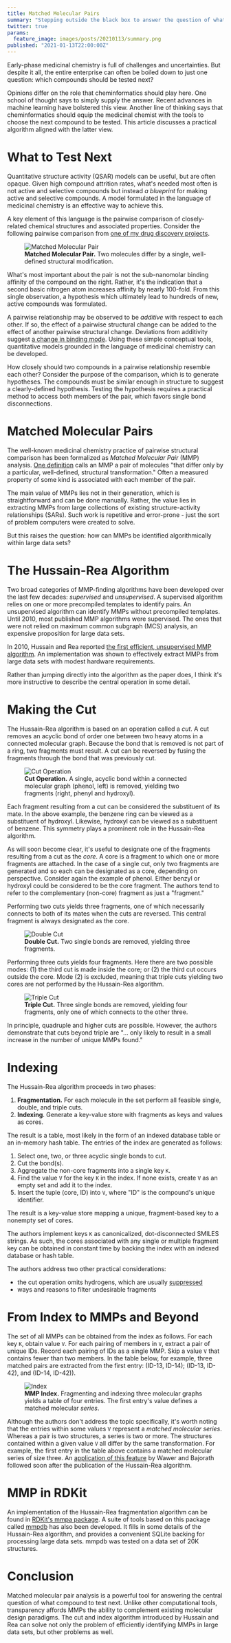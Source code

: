 ```yaml
---
title: Matched Molecular Pairs
summary: "Stepping outside the black box to answer the question of what to test next."
twitter: true
params:
  feature_image: images/posts/20210113/summary.png
published: "2021-01-13T22:00:00Z"
---
```


Early-phase medicinal chemistry is full of challenges and uncertainties. But despite it all, the entire enterprise can often be boiled down to just one question: which compounds should be tested next?

Opinions differ on the role that cheminformatics should play here. One school of thought says to simply supply the answer. Recent advances in machine learning have bolstered this view. Another line of thinking says that cheminformatics should equip the medicinal chemist with the tools to choose the next compound to be tested. This article discusses a practical algorithm aligned with the latter view.

# What to Test Next

Quantitative structure activity (QSAR) models can be useful, but are often opaque. Given high compound attrition rates, what's needed most often is not active and selective compounds but instead *a blueprint* for making active and selective compounds. A model formulated in the language of medicinal chemistry is an effective way to achieve this.

A key element of this language is the pairwise comparison of closely-related chemical structures and associated properties. Consider the following pairwise comparison from [one of my drug discovery projects](https://doi.org/10.1021/jm030185v).

<figure>
  <img alt="Matched Molecular Pair" src="/images/posts/20210113/matched-pair-example.png">
  <figcaption>
    <strong>Matched Molecular Pair.</strong> Two molecules differ by a single, well-defined structural modification.
  </figcaption>
</figure>

What's most important about the pair is not the sub-nanomolar binding affinity of the compound on the right. Rather, it's the indication that a second basic nitrogen atom increases affinity by nearly 100-fold. From this single observation, a hypothesis which ultimately lead to hundreds of new, active compounds was formulated.

A pairwise relationship may be observed to be *additive* with respect to each other. If so, the effect of a pairwise structural change can be added to the effect of another pairwise structural change. Deviations from additivity suggest [a change in binding mode](https://doi.org/10.1021/acs.jmedchem.8b00713). Using these simple conceptual tools, quantitative models grounded in the language of medicinal chemistry can be developed.

How closely should two compounds in a pairwise relationship resemble each other? Consider the purpose of the comparison, which is to generate hypotheses. The compounds must be similar enough in structure to suggest a clearly-defined hypothesis. Testing the hypothesis requires a practical method to access both members of the pair, which favors single bond disconnections.

# Matched Molecular Pairs

The well-known medicinal chemistry practice of pairwise structural comparison has been formalized as *Matched Molecular Pair* (MMP) analysis. [One definition](https://doi.org/10.1021/jm200452d) calls an MMP a pair of molecules "that differ only by a particular, well-defined, structural transformation." Often a measured property of some kind is associated with each member of the pair.

The main value of MMPs lies not in their generation, which is straightforward and can be done manually. Rather, the value lies in extracting MMPs from large collections of existing structure-activity relationships (SARs). Such work is repetitive and error-prone - just the sort of problem computers were created to solve.

But this raises the question: how can MMPs be identified algorithmically within large data sets?

# The Hussain-Rea Algorithm

Two broad categories of MMP-finding algorithms have been developed over the last few decades: *supervised* and *unsupervised*. A supervised algorithm relies on one or more precompiled templates to identify pairs. An unsupervised algorithm can identify MMPs without precompiled templates. Until 2010, most published MMP algorithms were supervised. The ones that were not relied on maximum common subgraph (MCS) analysis, an expensive proposition for large data sets.

In 2010, Hussain and Rea reported [the first efficient, unsupervised MMP algorithm](https://pubs.acs.org/doi/10.1021/ci900450m). An implementation was shown to effectively extract MMPs from large data sets with modest hardware requirements.

Rather than jumping directly into the algorithm as the paper does, I think it's more instructive to describe the central operation in some detail.

# Making the Cut

The Hussain-Rea algorithm is based on an operation called a *cut*. A cut removes an acyclic bond of order one between two heavy atoms in a connected molecular graph. Because the bond that is removed is not part of a ring, two fragments must result. A cut can be reversed by fusing the fragments through the bond that was previously cut.

<figure>
  <img alt="Cut Operation" src="/images/posts/20210113/single-cut.png">
  <figcaption>
    <strong>Cut Operation.</strong> A single, acyclic bond within a connected molecular graph (phenol, left) is removed, yielding two fragments (right, phenyl and hydroxyl).
  </figcaption>
</figure>

Each fragment resulting from a cut can be considered the substituent of its mate. In the above example, the benzene ring can be viewed as a substituent of hydroxyl. Likewise, hydroxyl can be viewed as a substituent of benzene. This symmetry plays a prominent role in the Hussain-Rea algorithm.

As will soon become clear, it's useful to designate one of the fragments resulting from a cut as the *core*. A core is a fragment to which one or more fragments are attached. In the case of a single cut, only two fragments are generated and so each can be designated as a core, depending on perspective. Consider again the example of phenol. Either benzyl or hydroxyl could be considered to be the core fragment. The authors tend to refer to the complementary (non-core) fragment as just a "fragment."

Performing two cuts yields three fragments, one of which necessarily connects to both of its mates when the cuts are reversed. This central fragment is always designated as the core.

<figure>
  <img alt="Double Cut" src="/images/posts/20210113/double-cut.png">
  <figcaption>
    <strong>Double Cut.</strong> Two single bonds are removed, yielding three fragments.
  </figcaption>
</figure>

Performing three cuts yields four fragments. Here there are two possible modes: (1) the third cut is made inside the core; or (2) the third cut occurs outside the core. Mode (2) is excluded, meaning that triple cuts yielding two cores are not performed by the Hussain-Rea algorithm.

<figure>
  <img alt="Triple Cut" src="/images/posts/20210113/triple-cut.png">
  <figcaption>
    <strong>Triple Cut.</strong> Three single bonds are removed, yielding four fragments, only one of which connects to the other three.
  </figcaption>
</figure>

In principle, quadruple and higher cuts are possible. However, the authors demonstrate that cuts beyond triple are "... only likely to result in a small increase in the number of unique MMPs found."

# Indexing

The Hussain-Rea algorithm proceeds in two phases:

1. **Fragmentation.** For each molecule in the set perform all feasible single, double, and triple cuts.
2. **Indexing**. Generate a key-value store with fragments as keys and values as cores.

The result is a table, most likely in the form of an indexed database table or an in-memory hash table. The entries of the index are generated as follows:

1. Select one, two, or three acyclic single bonds to cut.
2. Cut the bond(s).
3. Aggregate the non-core fragments into a single key `K`.
4. Find the value `V` for the key `K` in the index. If none exists, create `V` as an empty set and add it to the index.
5. Insert the tuple (core, ID) into `V`, where "ID" is the compound's unique identifier.

The result is a key-value store mapping a unique, fragment-based key to a nonempty set of cores.

The authors implement keys `K` as canonicalized, dot-disconnected SMILES strings. As such, the cores associated with any single or multiple fragment key can be obtained in constant time by backing the index with an indexed database or hash table.

The authors address two other practical considerations:

- the cut operation omits hydrogens, which are usually [suppressed](/articles/2020/05/18/hydrogen-suppression-in-cheminformatics/)
- ways and reasons to filter undesirable fragments

# From Index to MMPs and Beyond

The set of all MMPs can be obtained from the index as follows. For each key `K`, obtain value `V`. For each pairing of members in `V`, extract a pair of unique IDs. Record each pairing of IDs as a single MMP. Skip a value `V` that contains fewer than two members. In the table below, for example, three matched pairs are extracted from the first entry: (ID-13, ID-14); (ID-13, ID-42), and (ID-14, ID-42)).

<figure>
  <img alt="Index" src="/images/posts/20210113/index.png">
  <figcaption>
    <strong>MMP Index.</strong> Fragmenting and indexing three molecular graphs yields a table of four entries. The first entry's value defines a matched molecular <em>series</em>.
  </figcaption>
</figure>

Although the authors don't address the topic specifically, it's worth noting that the entries within some values `V` represent a *matched molecular series*. Whereas a pair is two structures, a series is two or more. The structures contained within a given value `V` all differ by the same transformation. For example, the first entry in the table above contains a matched molecular series of size three. An [application of this feature](https://doi.org/10.1021/jm200026b) by Wawer and Bajorath followed soon after the publication of the Hussain-Rea algorithm.

# MMP in RDKit

An implementation of the Hussain-Rea fragmentation algorithm can be found in [RDKit's mmpa package](http://rdkit.org/docs/source/rdkit.Chem.rdMMPA.html). A suite of tools based on this package called [mmpdb](https://pubs.acs.org/doi/10.1021/acs.jcim.8b00173) has also been developed. It fills in some details of the Hussain-Rea algorithm, and provides a convenient SQLite backing for processing large data sets. mmpdb was tested on a data set of 20K structures.

# Conclusion

Matched molecular pair analysis is a powerful tool for answering the central question of what compound to test next. Unlike other computational tools, transparency affords MMPs the ability to complement existing molecular design paradigms. The cut and index algorithm introduced by Hussain and Rea can solve not only the problem of efficiently identifying MMPs in large data sets, but other problems as well.